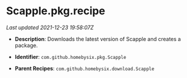 # Scapple.pkg.recipe

_Last updated 2021-12-23 19:58:07Z_

- **Description**: Downloads the latest version of Scapple and creates a package.

- **Identifier**: `com.github.homebysix.pkg.Scapple`

- **Parent Recipes**: `com.github.homebysix.download.Scapple`